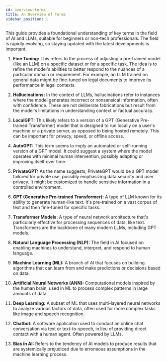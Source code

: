 ```yaml
---
id: overview-terms
title: An Overview of Terms
sidebar_position: 1
---
```


This guide provides a foundational understanding of key terms in the field of AI and LLMs, suitable for beginners or non-tech professionals. The field is rapidly evolving, so staying updated with the latest developments is important.

1. **Fine Tuning:** This refers to the process of adjusting a pre-trained model (like an LLM) on a specific dataset or for a specific task. The idea is to refine the model's abilities to better respond to the nuances of a particular domain or requirement. For example, an LLM trained on general data might be fine-tuned on legal documents to improve its performance in legal contexts.

2. **Hallucinations:** In the context of LLMs, hallucinations refer to instances where the model generates incorrect or nonsensical information, often with confidence. These are not deliberate fabrications but result from the model's limitations in understanding context or factual accuracy.

6. **LocalGPT:** This likely refers to a version of a GPT (Generative Pre-trained Transformer) model that is designed to run locally on a user's machine or a private server, as opposed to being hosted remotely. This can be important for privacy, speed, or offline access.

7. **AutoGPT:** This term seems to imply an automated or self-running version of a GPT model. It could suggest a system where the model operates with minimal human intervention, possibly adapting or improving itself over time.

8. **PrivateGPT:** As the name suggests, PrivateGPT would be a GPT model tailored for private use, possibly emphasizing data security and user privacy. It might be customized to handle sensitive information in a controlled environment.

9. **GPT (Generative Pre-trained Transformer):** A type of LLM known for its ability to generate human-like text. It's pre-trained on a vast corpus of text and then fine-tuned for specific tasks.

10. **Transformer Models:** A type of neural network architecture that's particularly effective for processing sequences of data, like text. Transformers are the backbone of many modern LLMs, including GPT models.

11. **Natural Language Processing (NLP):** The field in AI focused on enabling machines to understand, interpret, and respond to human language.

12. **Machine Learning (ML):** A branch of AI that focuses on building algorithms that can learn from and make predictions or decisions based on data.

13. **Artificial Neural Networks (ANN):** Computational models inspired by the human brain, used in ML to process complex patterns in large amounts of data.

14. **Deep Learning:** A subset of ML that uses multi-layered neural networks to analyze various factors of data, often used for more complex tasks like image and speech recognition.

15. **Chatbot:** A software application used to conduct an online chat conversation via text or text-to-speech, in lieu of providing direct contact with a human agent. Often powered by LLMs.

16. **Bias in AI:** Refers to the tendency of AI models to produce results that are systemically prejudiced due to erroneous assumptions in the machine learning process.